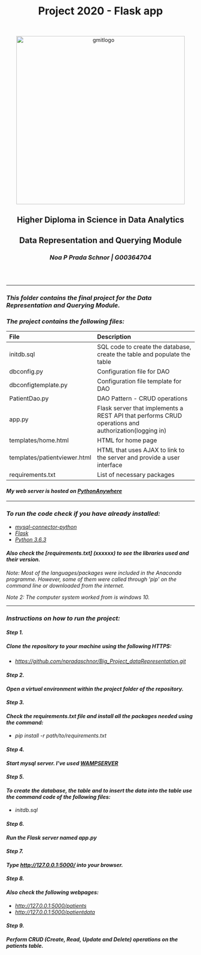 <h1 align="center"> Project 2020 - Flask app </h1><br>

<p align="center"><img src="https://image.ibb.co/g96qDc/gmitlogo.jpg" alt="gmitlogo" border="0" width=450 align="center"></p>
<h2 align="center"> Higher Diploma in Science in Data Analytics</h2>
<h2 align="center">Data Representation and Querying Module</h2></p>

<h3 align="center"><i>Noa P Prada Schnor | G00364704<i> </h3><br><br>

---------------------------------------------------------------------------------------------------------------------------------------------------------------


### This folder contains the final project for the Data Representation and Querying Module.

### The project contains the following files:

|    File                       |      Description                                                                                       | 
|:------------------------------|:-------------------------------------------------------------------------------------------------------|
| initdb.sql                    |   SQL code to create the database, create the table and populate the table                             |
| dbconfig.py                   |   Configuration file for DAO                                                                           |
| dbconfigtemplate.py           |   Configuration file template for DAO                                                                  |
| PatientDao.py                 |   DAO Pattern - CRUD operations                                                                        |
| app.py                        |   Flask server that implements a REST API that performs CRUD operations and authorization(logging in)  |
| templates/home.html           |   HTML for home page                                                                                   |
| templates/patientviewer.html  |   HTML that uses AJAX to link to the server and provide a user interface                               |
| requirements.txt              |   List of necessary packages                                                                           |

#### My web server is hosted on [PythonAnywhere](http://npradaschnor.pythonanywhere.com/)

--------------------------------------------------------------------------------------------------------------------------------------------------------------

### To run the code check if you have already installed:
- [mysql-connector-python](https://pypi.org/project/mysql-connector-python/)
- [Flask](https://flask.palletsprojects.com/en/master/installation/)
- [Python 3.6.3](https://www.python.org/downloads/release/python-363/)

#### Also check the [requirements.txt] (xxxxxx) to see the libraries used and their version.

*Note*: Most of the languages/packages were included in the Anaconda programme. However, some of them were called through 'pip' on the command line or downloaded from the internet.

*Note 2*: The computer system worked from is windows 10.

---------------------------------------------------------------------------------------------------------------------------------------------------------------

### Instructions on how to run the project:

#### **Step 1.** 
##### Clone the repository to your machine using the following HTTPS:
- https://github.com/npradaschnor/Big_Project_dataRepresentation.git

#### **Step 2.**
#### Open a virtual environment within the project folder of the repository.

#### **Step 3.**
#### Check the requirements.txt file and install all the packages needed using the command:
- pip install -r path/to/requirements.txt

#### **Step 4.** 
#### Start mysql server. I've used [WAMPSERVER](https://www.wampserver.com/en/)

#### **Step 5.** 
#### To create the database, the table and to insert the data into the table use the command code of the following files:
- initdb.sql

#### **Step 6.** 
#### Run the Flask server named app.py

#### **Step 7.** 
#### Type <http://127.0.0.1:5000/> into your browser.

#### **Step 8.** 
#### Also check the following webpages:
- <http://127.0.0.1:5000/patients>
- <http://127.0.0.1:5000/patientdata>

#### **Step 9.**
#### Perform CRUD (Create, Read, Update and Delete) operations on the patients table.
